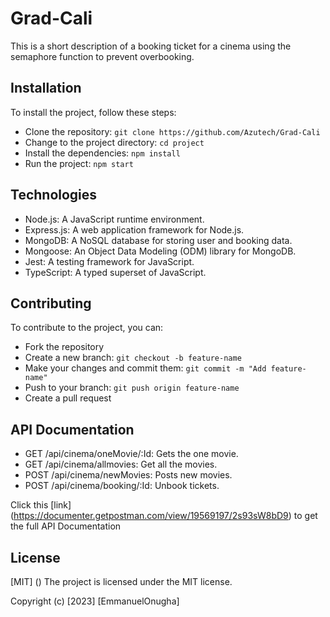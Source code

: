 # Grad-Cali
This is a short description of a booking ticket for a cinema using the semaphore function to prevent overbooking. 

## Installation

To install the project, follow these steps:

-  Clone the repository: `git clone https://github.com/Azutech/Grad-Cali`
-  Change to the project directory: `cd project`
-  Install the dependencies: `npm install`
-  Run the project: `npm start`

## Technologies

- Node.js: A JavaScript runtime environment.
- Express.js: A web application framework for Node.js.
- MongoDB: A NoSQL database for storing user and booking data.
- Mongoose: An Object Data Modeling (ODM) library for MongoDB.
- Jest: A testing framework for JavaScript.
- TypeScript: A typed superset of JavaScript.

## Contributing

To contribute to the project, you can:

- Fork the repository
- Create a new branch: `git checkout -b feature-name`
- Make your changes and commit them: `git commit -m "Add feature-name"`
- Push to your branch: `git push origin feature-name`
- Create a pull request

## API Documentation
 - GET /api/cinema/oneMovie/:Id: Gets the one movie.
 - GET /api/cinema/allmovies: Get all the movies.
 - POST /api/cinema/newMovies: Posts new movies.
 - POST /api/cinema/booking/:Id: Unbook tickets.

 Click this [link] (https://documenter.getpostman.com/view/19569197/2s93sW8bD9) to get the full API Documentation 
## License
[MIT] ()
The project is licensed under the MIT license.

Copyright (c) [2023] [EmmanuelOnugha]